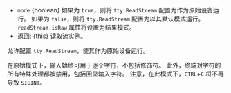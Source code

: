 <!-- YAML
added: v0.7.7
-->

* `mode` {boolean} 如果为 `true`，则将 `tty.ReadStream` 配置为作为原始设备运行。 
  如果为 `false`，则将 `tty.ReadStream` 配置为以其默认模式运行。 
  `readStream.isRaw` 属性将设置为结果模式。
* 返回: {this} 读取流实例。

允许配置 `tty.ReadStream`，使其作为原始设备运行。

在原始模式下，输入始终可用于逐个字符，不包括修饰符。 
此外，终端对字符的所有特殊处理都被禁用，包括回显输入字符。 
注意，在此模式下，`CTRL`+`C` 将不再导致 `SIGINT`。


